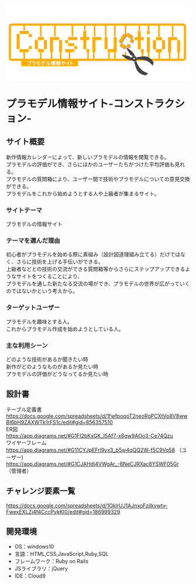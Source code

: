 ![site-logo](https://github.com/Kouga766/PF-construction/blob/develop/Construction/app/assets/images/Rogo.png)
# プラモデル情報サイト-コンストラクション-

## サイト概要
新作情報カレンダーによって、新しいプラモデルの情報を閲覧できる。<br>
プラモデルの評価ができ、さらにほかのユーザーたちがつけた平均評価も見れる。<br>
プラモデルの質問箱により、ユーザー間で技術やプラモデルについての意見交換ができる。<br>
プラモデルをこれから始めようとする人や上級者が集まるサイト。

### サイトテーマ
プラモデルの情報サイト

### テーマを選んだ理由
初心者がプラモデルを始める際に素組み（設計図道理組み立てる）だけではなく、さらに技術を上げる手伝いができる。<br>
上級者などとの技術の交流ができる質問箱等からさらにステップアップできるようなサイトをつくることにより、<br>
プラモデルを通した新たなる交流の場ができ、プラモデルの世界が広がっていくのではないかという考えから。

### ターゲットユーザー
プラモデルを趣味とする人。<br>
これからプラモデル作成を始めようとしている人。

### 主な利用シーン
どのような技術があるか聞きたい時<br>
新作がどのようなものがあるか見たい時<br>
プラモデルの評価がどうなってるか見たい時

## 設計書
テーブル定義書<br>
https://docs.google.com/spreadsheets/d/1fwfpoqoT2neoRgPCXtVo8V8wwBI6bH9ZAXWTk1rFS1c/edit#gid=856357510<br>
ER図<br>
https://app.diagrams.net/#G1FI2bKxGK_I5Af7-x8gw9AOo3-Ce74Qzu<br>
ワイヤーフレーム<br>
https://app.diagrams.net/#G11CYJpEFrI9yx3_b5w4qQQ2W-f5C9Vq58 （ユーザー)<br>
https://app.diagrams.net/#G1CJAHdj4VWgAr_-8NeCJRXac8YSWF05Gr （管理者）

## チャレンジ要素一覧
<https://docs.google.com/spreadsheets/d/1OklrUJ1AJnxoFzjlkvwtv-FwexEXLZi4f4CccPykKI0/edit#gid=186999329>

## 開発環境
- OS：windows10
- 言語：HTML,CSS,JavaScript,Ruby,SQL
- フレームワーク：Ruby on Rails
- JSライブラリ：jQuery
- IDE：Cloud9
